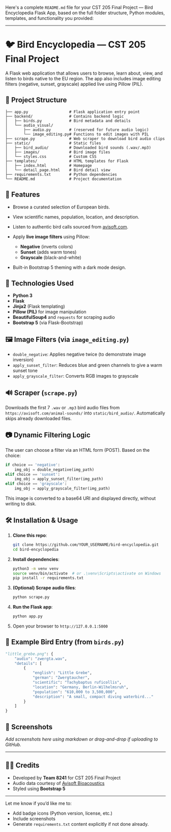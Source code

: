 Here's a complete `README.md` file for your CST 205 Final Project — Bird Encyclopedia Flask App, based on the full folder structure, Python modules, templates, and functionality you provided:

---

# 🐦 Bird Encyclopedia — CST 205 Final Project

A Flask web application that allows users to browse, learn about, view, and listen to birds native to the EU region. The app also includes image editing filters (negative, sunset, grayscale) applied live using Pillow (PIL).

## 📁 Project Structure

```
├── app.py                  # Flask application entry point
├── backend/                # Contains backend logic
│   ├── birds.py            # Bird metadata and details
│   └── audio_visual/
│       ├── audio.py        # (reserved for future audio logic)
│       └── image_editing.py# Functions to edit images with PIL
├── scrape.py               # Web scraper to download bird audio clips
├── static/                 # Static files
│   ├── bird_audio/         # Downloaded bird sounds (.wav/.mp3)
│   ├── images/             # Bird image files
│   └── styles.css          # Custom CSS
├── templates/              # HTML templates for Flask
│   ├── index.html          # Homepage
│   └── detail_page.html    # Bird detail view
├── requirements.txt        # Python dependencies
└── README.md               # Project documentation
```

## 🚀 Features

* Browse a curated selection of European birds.
* View scientific names, population, location, and description.
* Listen to authentic bird calls sourced from [avisoft.com](https://avisoft.com/animal-sounds/).
* Apply **live image filters** using Pillow:

  * **Negative** (inverts colors)
  * **Sunset** (adds warm tones)
  * **Grayscale** (black-and-white)
* Built-in Bootstrap 5 theming with a dark mode design.

## 🧠 Technologies Used

* **Python 3**
* **Flask**
* **Jinja2** (Flask templating)
* **Pillow (PIL)** for image manipulation
* **BeautifulSoup4** and `requests` for scraping audio
* **Bootstrap 5** (via Flask-Bootstrap)

## 🖼️ Image Filters (via `image_editing.py`)

* `double_negative`: Applies negative twice (to demonstrate image inversion)
* `apply_sunset_filter`: Reduces blue and green channels to give a warm sunset tone
* `apply_grayscale_filter`: Converts RGB images to grayscale

## 🔊 Scraper (`scrape.py`)

Downloads the first 7 `.wav` or `.mp3` bird audio files from `https://avisoft.com/animal-sounds/` into `static/bird_audio/`. Automatically skips already downloaded files.

## 📷 Dynamic Filtering Logic

The user can choose a filter via an HTML form (POST). Based on the choice:

```python
if choice == 'negative':
    img_obj = double_negative(img_path)
elif choice == 'sunset':
    img_obj = apply_sunset_filter(img_path)
elif choice == 'grayscale':
    img_obj = apply_grayscale_filter(img_path)
```

This image is converted to a base64 URI and displayed directly, without writing to disk.

## 🛠️ Installation & Usage

1. **Clone this repo**:

   ```bash
   git clone https://github.com/YOUR_USERNAME/bird-encyclopedia.git
   cd bird-encyclopedia
   ```

2. **Install dependencies**:

   ```bash
   python3 -m venv venv
   source venv/bin/activate  # or .\venv\Scripts\activate on Windows
   pip install -r requirements.txt
   ```

3. **(Optional) Scrape audio files**:

   ```bash
   python scrape.py
   ```

4. **Run the Flask app**:

   ```bash
   python app.py
   ```

5. Open your browser to `http://127.0.0.1:5000`

## 🧪 Example Bird Entry (from `birds.py`)

```python
"little_grebe.png": {
    "audio": "zwergta.wav",
    "details": [
        {
            "english": "Little Grebe",
            "german": "Zwergtaucher",
            "scientific": "Tachybaptus ruficollis",
            "location": "Germany, Berlin-Wilhelmsruh",
            "population": "610,000 to 3,500,000",
            "description": "A small, compact diving waterbird..."
        }
    ]
}
```

## 📸 Screenshots

*Add screenshots here using markdown or drag-and-drop if uploading to GitHub.*

---

## 👨‍💻 Credits

* Developed by **Team 8241** for CST 205 Final Project
* Audio data courtesy of [Avisoft Bioacoustics](https://avisoft.com/animal-sounds/)
* Styled using **Bootstrap 5**

---

Let me know if you’d like me to:

* Add badge icons (Python version, license, etc.)
* Include screenshots
* Generate `requirements.txt` content explicitly if not done already.

